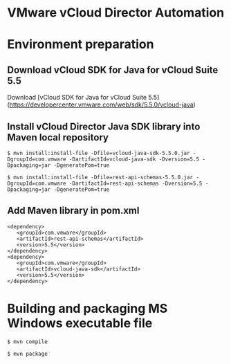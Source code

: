VMware vCloud Director Automation
=================================

# Environment preparation

## Download vCloud SDK for Java for vCloud Suite 5.5

Download [vCloud SDK for Java for vCloud Suite 5.5] (https://developercenter.vmware.com/web/sdk/5.5.0/vcloud-java)

## Install vCloud Director Java SDK library into Maven local repository


```
$ mvn install:install-file -Dfile=vcloud-java-sdk-5.5.0.jar -DgroupId=com.vmware -DartifactId=vcloud-java-sdk -Dversion=5.5 -Dpackaging=jar -DgeneratePom=true

$ mvn install:install-file -Dfile=rest-api-schemas-5.5.0.jar -DgroupId=com.vmware -DartifactId=rest-api-schemas -Dversion=5.5 -Dpackaging=jar -DgeneratePom=true
```

## Add Maven library in pom.xml

```
<dependency>
   <groupId>com.vmware</groupId>
   <artifactId>rest-api-schemas</artifactId>
   <version>5.5</version>
</dependency>
<dependency>
   <groupId>com.vmware</groupId>
   <artifactId>vcloud-java-sdk</artifactId>
   <version>5.5</version>
</dependency>
```

# Building and packaging MS Windows executable file

```
$ mvn compile
```

```
$ mvn package
```